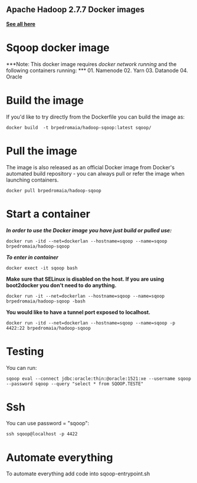 ## Apache Hadoop 2.7.7 Docker images
**[See all here](https://hub.docker.com/r/brpedromaia/hadoop/)**
# Sqoop docker image

***Note: This docker image requires *docker network running* and the following containers running: ***
    01. Namenode
    02. Yarn
    03. Datanode
    04. Oracle
   
# Build the image

If you'd like to try directly from the Dockerfile you can build the image as:

```
docker build  -t brpedromaia/hadoop-sqoop:latest sqoop/
```

# Pull the image

The image is also released as an official Docker image from Docker's automated build repository - you can always pull or refer the image when launching containers.

```
docker pull brpedromaia/hadoop-sqoop
```


# Start a container

***In order to use the Docker image you have just build or pulled use:***

```
docker run -itd --net=dockerlan --hostname=sqoop --name=sqoop brpedromaia/hadoop-sqoop
```

***To enter in container***

```
docker exect -it sqoop bash
```

**Make sure that SELinux is disabled on the host. If you are using boot2docker you don't need to do anything.**

```
docker run -it --net=dockerlan --hostname=sqoop --name=sqoop brpedromaia/hadoop-sqoop -bash
```

**You would like to have a tunnel port exposed to localhost.**

```
docker run -itd --net=dockerlan --hostname=sqoop --name=sqoop -p 4422:22 brpedromaia/hadoop-sqoop
```

# Testing

You can run:

```
sqoop eval --connect jdbc:oracle:thin:@oracle:1521:xe --username sqoop --password sqoop --query "select * from SQOOP.TESTE"
```

# Ssh

You can use password = "sqoop":

```
ssh sqoop@localhost -p 4422

```

# Automate everything

To automate everything add code into sqoop-entrypoint.sh 
